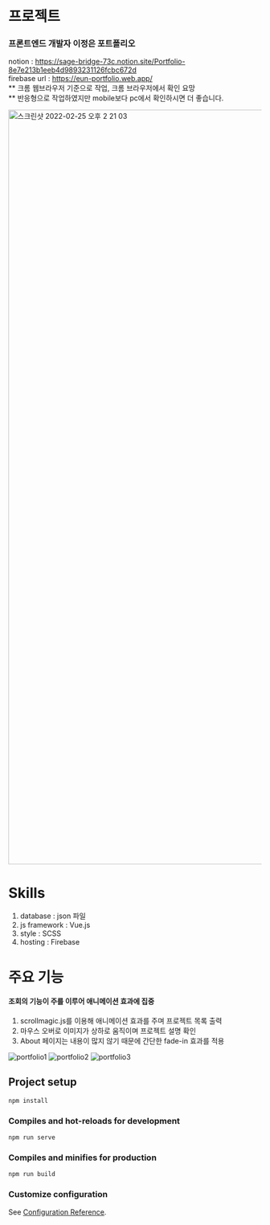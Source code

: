 # 프로젝트<br>

### 프론트엔드 개발자 이정은 포트폴리오<br>
notion : https://sage-bridge-73c.notion.site/Portfolio-8e7e213b1eeb4d9893231126fcbc672d <br>
firebase url : https://eun-portfolio.web.app/ <br>
** 크롬 웹브라우저 기준으로 작업, 크롬 브라우저에서 확인 요망<br>
** 반응형으로 작업하였지만 mobile보다 pc에서 확인하시면 더 좋습니다.<br>

<img width="1503" alt="스크린샷 2022-02-25 오후 2 21 03" src="https://user-images.githubusercontent.com/62632252/155661580-edbdb1fa-d880-484a-b27a-078d3995b559.png">

# Skills

1. database : json 파일
2. js framework : Vue.js
3. style : SCSS
4. hosting : Firebase

# 주요 기능

#### 조회의 기능이 주를 이루어 애니메이션 효과에 집중
1. scrollmagic.js를 이용해 애니메이션 효과를 주며 프로젝트 목록 출력
2. 마우스 오버로 이미지가 상하로 움직이며 프로젝트 설명 확인
3. About 페이지는 내용이 많지 않기 때문에 간단한 fade-in 효과를 적용

![portfolio1](https://user-images.githubusercontent.com/62632252/155661640-7ffc1044-81d7-4b97-a4e5-6435831f66a3.gif)
![portfolio2](https://user-images.githubusercontent.com/62632252/155662168-8c8ad92c-f61d-4778-848a-91fbe832b308.gif)
![portfolio3](https://user-images.githubusercontent.com/62632252/155661661-411c9cde-d6ca-4e86-973d-a4b1320948f2.gif)

## Project setup
```
npm install
```

### Compiles and hot-reloads for development
```
npm run serve
```

### Compiles and minifies for production
```
npm run build
```

### Customize configuration
See [Configuration Reference](https://cli.vuejs.org/config/).
